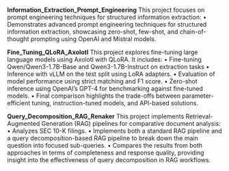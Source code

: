 **Information_Extraction_Prompt_Engineering**
This project focuses on prompt engineering techniques for structured information extraction:
•	Demonstrates advanced prompt engineering techniques for structured information extraction, showcasing zero-shot, few-shot, and chain-of-thought prompting using OpenAI and Mistral models.


**Fine_Tuning_QLoRA_Axolotl**
This project explores fine-tuning large language models using Axolotl with QLoRA. It includes:
•	Fine-tuning Qwen/Qwen3-1.7B-Base and Qwen3-1.7B-Instruct on extraction tasks 
•	Inference with vLLM on the test split using LoRA adapters.
•	Evaluation of model performance using strict matching and F1 score.
•	Zero-shot inference using OpenAI’s GPT-4 for benchmarking against fine-tuned models.
•	Final comparison highlights the trade-offs between parameter-efficient tuning, instruction-tuned models, and API-based solutions.


**Query_Decomposition_RAG_Renaker**
This project implements Retrieval-Augmented Generation (RAG) pipelines for comparative document analysis:
•	Analyzes SEC 10-K filings.
•	Implements both a standard RAG pipeline and a query decomposition-based RAG pipeline to break down the main question into focused sub-queries.
•	Compares the results from both approaches in terms of completeness and response quality, providing insight into the effectiveness of query decomposition in RAG workflows.
